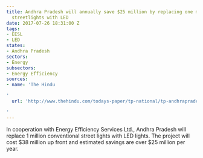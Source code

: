```yaml
---
title: Andhra Pradesh will annually save $25 million by replacing one million conventional
  streetlights with LED
date: 2017-07-26 18:31:00 Z
tags:
- EESL
- LED
states:
- Andhra Pradesh
sectors:
- Energy
subsectors:
- Energy Efficiency
sources:
- name: 'The Hindu

'
  url: 'http://www.thehindu.com/todays-paper/tp-national/tp-andhrapradesh/led-streetlights-in-7024-villages/article19299148.ece

'
---
```


In cooperation with Energy Efficiency Services Ltd., Andhra Pradesh will replace 1 million conventional street lights with LED lights. The project will cost $38 million up front and estimated savings are over $25 million per year. 
